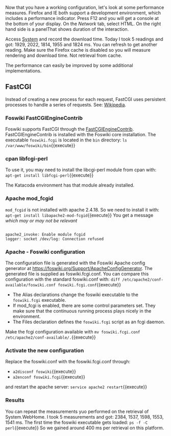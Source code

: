  Now that you have a working configuration, let's look at some performance measures. Firefox and IE both support a development environment, which includes a performance indicator. Press F12 and you will get a console at the bottom of your display. On the _Network_ tab, select HTML. On the right hand side is a panelThat shows duration of the interaction.

 Access [System](http://cdlhttps://[[HOST_SUBDOMAIN]]-80-[[KATACODA_HOST]].environments.katacoda.com/System/WebHome) and record the download time. Today I took 5 readings and got: 1929, 2022, 1814, 1955 and 1824 ms. You can refresh to get another reading. Make sure the Firefox cache is disabled so you will measure rendering and download time. Not retrieval from cache.

 The performance can easily be improved by some additional implementations.

## FastCGI	

 Instead of creating a new process for each request, FastCGI uses persistent processes to handle a series of requests. See: [Wikipedia](https://en.wikipedia.org/wiki/FastCGI).

### Foswiki FastCGIEngineContrib	

 Foswiki supports FastCGI through the [FastCGIEngineContrib](https://foswiki.org/Extensions/FastCGIEngineContrib). FastCGIEngineContrib is installed with the Foswiki core installation. The executable `foswiki.fcgi` is located in the `bin` directory: `ls /var/www/foswiki/bin`{{execute}}

### cpan libfcgi-perl	

 To use it, you may need to install the libcgi-perl module from cpan with: `apt-get install libfcgi-perl`{{execute}}

 The Katacoda environment has that module already installed.

### Apache mod\_fcgid	

`mod_fcgid` is not installed with apache 2.4.18. So we need to install it with: `apt-get install libapache2-mod-fcgid`{{execute}} You get a message _which may or may not be relevant_
```

apache2_invoke: Enable module fcgid
logger: socket /dev/log: Connection refused

```

### Apache - Foswiki configuration	

 The configuration file is generated with the Foswiki Apache config generator at <https://foswiki.org/Support/ApacheConfigGenerator>. The generated file is supplied as foswiki.fcgi.conf. You can compare this configuration with the standard foswiki.conf with: `diff /etc/apache2/conf-available/foswiki.conf foswiki.fcgi.conf`{{execute}}

  * The Alias declarations change the foswiki executable to the `foswiki.fcgi` executable.
  * If mod\_fcgi is enabled, there are some control parameters set. They make sure that the continuous running process plays nicely in the environment.
  * The Files declaration defines the `foswiki.fcgi` script as an fcgi daemon.

 Make the fcgi configuration available with `mv foswiki.fcgi.conf /etc/apache2/conf-available/.`{{execute}}

### Activate the new configuration	

 Replace the foswiki.conf with the foswiki.fcgi.conf through:

  * `a2disconf foswiki`{{execute}}
  * `a2enconf foswiki.fcgi`{{execute}}

 and restart the apache server: `service apache2 restart`{{execute}}

### Results	

 You can repeat the measurements yuo performed on the retrieval of System.WebHome. I took 5 measurements and got: 2384, 1537, 1598, 1553, 1541 ms. The first time the foswiki executable gets loaded: `ps -f -C perl`{{execute}} So we gained around 400 ms per retrieval on this platform.

